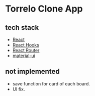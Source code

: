 # Torrelo Clone App

## tech stack

- [React](https://ja.reactjs.org/)
- [React Hooks](https://ja.reactjs.org/docs/hooks-intro.html)
- [React Router](https://reacttraining.com/react-router/)
- [material-ui](https://material-ui.com/ja/)

## not implemented

- save function for card of each board.
- UI fix.
